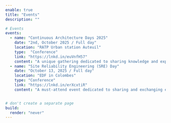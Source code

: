 ```yaml
---
enable: true
title: "Events"
description: ""

# Events
events: 
  - name: "Continuous Architecture Days 2025"
    date: "2nd, October 2025 / Full day"
    location: "RATP Urban station Auteuil"
    type:  "Conference"
    link: "https://lnkd.in/euVnfH57"
    content: "A unique gathering dedicated to sharing knowledge and experiences in architecture. This edition will highlight how architecture contributes to organizational performance, the key factors for success in business architecture, and the role of Continuous Architecture in current trends. It will also address the challenges faced by architects, the impact of generative AI and agent-based approaches on the profession, and the growing adoption of a true Continuous Architecture culture."
  - name: "Site Reliability Engineering (SRE) Day"
    date: "October 13, 2025 / Full day"
    location: "EDF in Colombes"
    type: "Conference"
    link: "https://lnkd.in/erXcxtiR"
    content: "A must-attend event dedicated to sharing and exchanging experiences around SRE. This edition will highlight how this discipline contributes to organizational performance and resilience, the proven success factors established by industry pioneers, as well as the forward-looking perspectives shared by sector leaders. It will also address practical approaches to leveraging error budgets, the impact of architecture on system reliability, SRE team organizational models, and the strategic visions shaping the future of the discipline. Finally, major companies such as EDF, Michelin, Decathlon, France Travail, Google, Groupama, and many others will share their insights and illustrate how SRE is becoming an integral part of corporate culture."


# don't create a separate page
build:
  render: "never"
---
```

